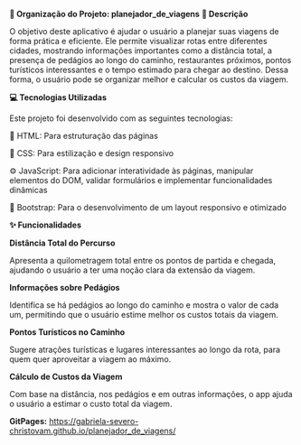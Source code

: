 **🧭 Organização do Projeto: planejador_de_viagens**
**📝 Descrição**

O objetivo deste aplicativo é ajudar o usuário a planejar suas viagens de forma prática e eficiente. Ele permite visualizar rotas entre diferentes cidades, mostrando informações importantes como a distância total, a presença de pedágios ao longo do caminho, restaurantes próximos, pontos turísticos interessantes e o tempo estimado para chegar ao destino. Dessa forma, o usuário pode se organizar melhor e calcular os custos da viagem.

**💻 Tecnologias Utilizadas**

Este projeto foi desenvolvido com as seguintes tecnologias:

🧱 HTML: Para estruturação das páginas

🎨 CSS: Para estilização e design responsivo

⚙️ JavaScript: Para adicionar interatividade às páginas, manipular elementos do DOM, validar formulários e implementar funcionalidades dinâmicas

🧩 Bootstrap: Para o desenvolvimento de um layout responsivo e otimizado


**✨ Funcionalidades**

**Distância Total do Percurso**

Apresenta a quilometragem total entre os pontos de partida e chegada, ajudando o usuário a ter uma noção clara da extensão da viagem.

**Informações sobre Pedágios**

Identifica se há pedágios ao longo do caminho e mostra o valor de cada um, permitindo que o usuário estime melhor os custos totais da viagem.


**Pontos Turísticos no Caminho**

Sugere atrações turísticas e lugares interessantes ao longo da rota, para quem quer aproveitar a viagem ao máximo.

**Cálculo de Custos da Viagem**

Com base na distância, nos pedágios e em outras informações, o app ajuda o usuário a estimar o custo total da viagem.

**GitPages:**  https://gabriela-severo-christovam.github.io/planejador_de_viagens/
